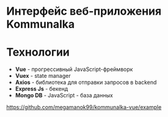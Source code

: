 
# Интерфейс веб-приложения Kommunalka
# Технологии

- **Vue** - прогрессивный JavaScript-фреймворк
- **Vuex** - state manager
- **Axios** - библиотека для отправки запросов в backend
- **Express Js** - бекенд 
- **Mongo DB** - JavaScript - база данных


https://github.com/megamanok99/kommunalka-vue/example
